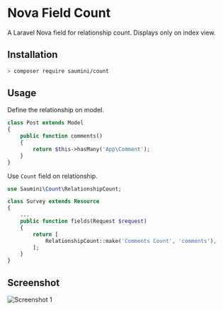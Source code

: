 # Nova Field Count
A Laravel Nova field for relationship count. Displays only on index view.

## Installation

```bash
> composer require saumini/count
```

## Usage

Define the relationship on model.

```php
class Post extends Model
{
    public function comments()
    {
        return $this->hasMany('App\Comment');
    }
}

```

Use `Count` field on relationship.

```php
use Saumini\Count\RelationshipCount;

class Survey extends Resource
{
    ...
    public function fields(Request $request)
    {
        return [
            RelationshipCount::make('Comments Count', 'comments'),
        ];
    }
}
```

## Screenshot

![Screenshot 1](https://raw.githubusercontent.com/nsaumini/nova-field-count/master/.docs/Screenshot1.png)

